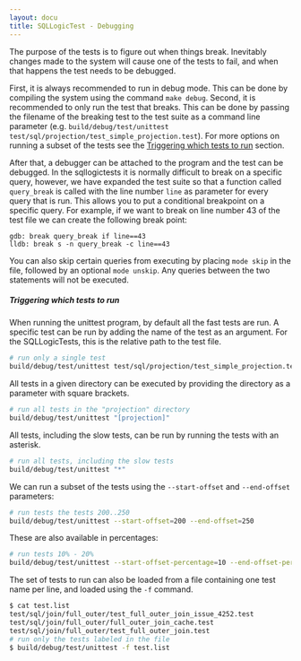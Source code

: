 ```yaml
---
layout: docu
title: SQLLogicTest - Debugging
---
```


The purpose of the tests is to figure out when things break. Inevitably changes made to the system will cause one of the tests to fail, and when that happens the test needs to be debugged.

First, it is always recommended to run in debug mode. This can be done by compiling the system using the command `make debug`. Second, it is recommended to only run the test that breaks. This can be done by passing the filename of the breaking test to the test suite as a command line parameter (e.g. `build/debug/test/unittest test/sql/projection/test_simple_projection.test`). For more options on running a subset of the tests see the [Triggering which tests to run](#triggering-which-tests-to-run) section.

After that, a debugger can be attached to the program and the test can be debugged. In the sqllogictests it is normally difficult to break on a specific query, however, we have expanded the test suite so that a function called `query_break` is called with the line number `line` as parameter for every query that is run. This allows you to put a conditional breakpoint on a specific query. For example, if we want to break on line number 43 of the test file we can create the following break point:

```text
gdb: break query_break if line==43
lldb: break s -n query_break -c line==43
```

You can also skip certain queries from executing by placing `mode skip` in the file, followed by an optional `mode unskip`. Any queries between the two statements will not be executed.

##### Triggering which tests to run

When running the unittest program, by default all the fast tests are run. A specific test can be run by adding the name of the test as an argument. For the SQLLogicTests, this is the relative path to the test file.

```bash
# run only a single test
build/debug/test/unittest test/sql/projection/test_simple_projection.test
```

All tests in a given directory can be executed by providing the directory as a parameter with square brackets.

```bash
# run all tests in the "projection" directory
build/debug/test/unittest "[projection]"
```


All tests, including the slow tests, can be run by running the tests with an asterisk.

```bash
# run all tests, including the slow tests
build/debug/test/unittest "*"
```

We can run a subset of the tests using the `--start-offset` and `--end-offset` parameters:

```bash
# run tests the tests 200..250
build/debug/test/unittest --start-offset=200 --end-offset=250
```

These are also available in percentages:

```bash
# run tests 10% - 20%
build/debug/test/unittest --start-offset-percentage=10 --end-offset-percentage=20
```

The set of tests to run can also be loaded from a file containing one test name per line, and loaded using the `-f` command.

```bash
$ cat test.list
test/sql/join/full_outer/test_full_outer_join_issue_4252.test
test/sql/join/full_outer/full_outer_join_cache.test
test/sql/join/full_outer/test_full_outer_join.test
# run only the tests labeled in the file
$ build/debug/test/unittest -f test.list
```
